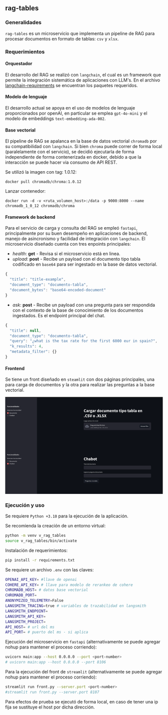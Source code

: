 ## rag-tables

### Generalidades
`rag-tables` es un microservicio que implementa un pipeline de RAG para procesar documentos en formato de tablas: `csv` y `xlsx`.

### Requerimientos

#### Orquestador
El desarrollo del RAG se realizó con `langchain`, el cual es un framework que permite la integración sistemática de aplicaciones con LLM's. En el archivo [langchain-requirements](/langchain-requirements.txt) se encuentran los paquetes requeridos.

#### Modelo de lenguaje
El desarrollo actual se apoya en el uso de modelos de lenguaje proporcionados por openAI, en particular se emplea `gpt-4o-mini` y el modelo de embeddings `text-embedding-ada-002`.

#### Base vectorial
El pipeline de RAG se apalanca en la base de datos vectorial `chromadb` por su compatibilidad con `langchain`. Si bien `chroma` puede correr de forma local (paralelamente con el servicio), se decidió ejecutarla de forma independiente de forma contenerizada en docker, debido a que la interacción se puede hacer via consumo de API REST.

Se utilizó la imagen con tag: 1.0.12:
```
docker pull chromadb/chroma:1.0.12
```

Lanzar contenedor:
```
docker run -d -v <ruta_volumen_host>:/data -p 9000:8000 --name chromadb_1_0_12 chromadb/chroma
```

#### Framework de backend
Para el servicio de carga y consulta del RAG se empleó `fastapi`, principalmente por su buen desempeño en aplicaciones de backend, manejo de asincronismo y facilidad de integración con `langchain`. El microservicio diseñado cuenta con tres enpoints principales:

+ *health*: **get** - Revisa si el microservicio está en linea.
+ *upload*: **post** - Recibe un payload con el documento tipo tabla codificado en `base64` para ser ingestado en la base de datos vectorial.
```js
{
  "title": "title-example",
  "document_type": "documento-tabla",
  "document_bytes": "base64-encoded-document"
}
```
+ *ask*: **post** - Recibe un payload con una pregunta para ser respondida con el contexto de la base de conocimiento de los documentos ingestados. Es el endpoint principal del chat.
```js
{
  "title": null,
  "document_type": "documento-tabla",
  "query": "¿what is the tax rate for the first 6000 eur in spain?",
  "k_results": 4,
  "metadata_filter": {}
}
```

#### Frontend
Se tiene un front diseñado en `steamlit` con dos páginas principales, una para carga de documentos y la otra para realizar las preguntas a la base vectorial.

<div align='center'>
<img src="resources/front.png" alt="" width="600" height="auto"/>
</div>


### Ejecución y uso

Se requiere `Python +3.10` para la ejecución de la aplicación.

Se recomienda la creación de un entorno virtual:
```bash
python -m venv v_rag_tables
source v_rag_tables/bin/activate
```

Instalación de requerimientos:
```bash
pip install -r requirements.txt
```

Se requiere un archivo `.env` con las claves:
```bash
OPENAI_API_KEY= #llave de openai
COHERE_API_KEY= # llave para modelo de rerankeo de cohere
CHROMADB_HOST= # datos base vectorial
CHROMADB_PORT=
ANONYMIZED_TELEMETRY=False
LANGSMITH_TRACING=true # variables de trazabilidad en langsmith
LANGSMITH_ENDPOINT=
LANGSMITH_API_KEY=
LANGSMITH_PROJECT=
API_HOST= # url del ms
API_PORT= # puerto del ms - si aplica
```

Ejecución del microservicio en `fastapi` (alternativamente se puede agregar nohup para mantener el proceso corriendo):
```bash
uvicorn main:app --host 0.0.0.0 --port <port-number>
# uvicorn main:app --host 0.0.0.0 --port 8106
```

Para la ejecución del front de `streamlit` (alternativamente se puede agregar nohup para mantener el proceso corriendo):
```bash
streamlit run front.py --server.port <port-number>
#streamlit run front.py --server.port 8107
```

Para efectos de prueba se ejecutó de forma local, en caso de tener una ip fija se sustituye el host por dicha dirección.